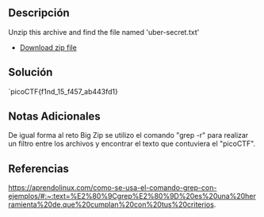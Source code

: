 ## Descripción
Unzip this archive and find the file named 'uber-secret.txt'

- [Download zip file](https://artifacts.picoctf.net/c/502/files.zip)

## Solución
`picoCTF{f1nd_15_f457_ab443fd1}

## Notas Adicionales
De igual forma al reto Big Zip se utilizo el comando "grep -r" para realizar un filtro entre los archivos y encontrar el texto que contuviera el "picoCTF".

## Referencias
https://aprendolinux.com/como-se-usa-el-comando-grep-con-ejemplos/#:~:text=%E2%80%9Cgrep%E2%80%9D%20es%20una%20herramienta%20de,que%20cumplan%20con%20tus%20criterios.
